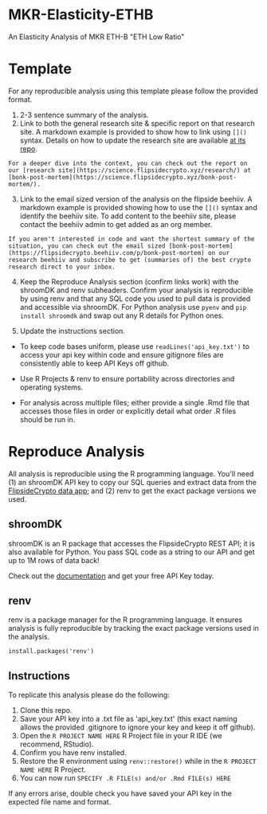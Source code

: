 # MKR-Elasticity-ETHB

 An Elasticity Analysis of MKR ETH-B "ETH Low Ratio"

# Template 
For any reproducible analysis using this template please follow the provided format.

1.  2-3 sentence summary of the analysis.
2.  Link to both the general research site & specific report on that research site. A markdown example is provided to show how to link using `[]()` syntax. Details on how to update the research site are available [at its repo](https://github.com/FlipsideCrypto/research).

`For a deeper dive into the context, you can check out the report on our [research site](https://science.flipsidecrypto.xyz/research/) at [bonk-post-mortem](https://science.flipsidecrypto.xyz/bonk-post-mortem/).`

3.  Link to the email sized version of the analysis on the flipside beehiiv. A markdown example is provided showing how to use the `[]()` syntax and identify the beehiiv site. To add content to the beehiiv site, please contact the beehiiv admin to get added as an org member.

`If you aren't interested in code and want the shortest summary of the situation, you can check out the email sized [bonk-post-mortem](https://flipsidecrypto.beehiiv.com/p/bonk-post-mortem) on our research beehiiv and subscribe to get (summaries of) the best crypto research direct to your inbox.`

4.  Keep the Reproduce Analysis section (confirm links work) with the shroomDK and renv subheaders. Confirm your analysis is reproducible by using renv and that any SQL code you used to pull data is provided and accessible via shroomDK. For Python analysis use `pyenv` and `pip install shroomdk` and swap out any R details for Python ones.

5.  Update the instructions section.

-   To keep code bases uniform, please use `readLines('api_key.txt')` to access your api key within code and ensure gitignore files are consistently able to keep API Keys off github.

-   Use R Projects & renv to ensure portability across directories and operating systems.

-   For analysis across multiple files; either provide a single .Rmd file that accesses those files in order or explicitly detail what order .R files should be run in.

# Reproduce Analysis

All analysis is reproducible using the R programming language. You'll need (1) an shroomDK API key to copy our SQL queries and extract data from the [FlipsideCrypto data app](https://next.flipsidecrypto.xyz/); and (2) renv to get the exact package versions we used.

## shroomDK

shroomDK is an R package that accesses the FlipsideCrypto REST API; it is also available for Python. You pass SQL code as a string to our API and get up to 1M rows of data back!

Check out the [documentation](https://docs.flipsidecrypto.com/shroomdk-sdk/get-started) and get your free API Key today.

## renv

renv is a package manager for the R programming language. It ensures analysis is fully reproducible by tracking the exact package versions used in the analysis.

`install.packages('renv')`

## Instructions

To replicate this analysis please do the following:

1.  Clone this repo.
2.  Save your API key into a .txt file as 'api_key.txt' (this exact naming allows the provided .gitignore to ignore your key and keep it off github).
3.  Open the `R PROJECT NAME HERE` R Project file in your R IDE (we recommend, RStudio).
4.  Confirm you have renv installed.
5.  Restore the R environment using `renv::restore()` while in the `R PROJECT NAME HERE` R Project.
6.  You can now run `SPECIFY .R FILE(s) and/or .Rmd FILE(s) HERE`

If any errors arise, double check you have saved your API key in the expected file name and format.
